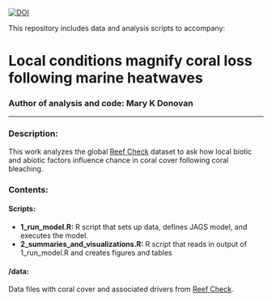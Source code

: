 [![DOI](https://zenodo.org/badge/265976745.svg)](https://zenodo.org/badge/latestdoi/265976745)

This repository includes data and analysis scripts to accompany:

# Local conditions magnify coral loss following marine heatwaves

### Author of analysis and code: Mary K Donovan
-----

### Description:
This work analyzes the global [Reef Check](http://reefcheck.org) dataset to ask how local biotic and abiotic factors influence chance in coral cover following coral bleaching.

### Contents:
#### Scripts:
* **1_run_model.R:** R script that sets up data, defines JAGS model, and executes the model.
* **2_summaries_and_visualizations.R:** R script that reads in output of 1_run_model.R and creates figures and tables

#### /data:
Data files with coral cover and associated drivers from [Reef Check](http://reefcheck.org).
